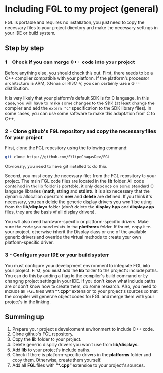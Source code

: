 # Including FGL to my project (general)

FGL is portable and requires no installation, you just need to copy the necessary files to your project directory and make the necessary settings in your IDE or build system.

## Step by step

### 1 - Check if you can merge C++ code into your project

Before anything else, you should check this out. First, there needs to be a C++ compiler compatible with your platform. If the platform's processor architecture is ARM, Xtensa or RISC-V, you can certainly use a G++ distribution.

It is very likely that your platform's default SDK is for C language. In this case, you will have to make some changes to the SDK (at least change the compiler and add the ``extern "c"`` specification to the SDK library files). In some cases, you can use some software to make this adaptation from C to C++.

### 2 - Clone github's FGL repository and copy the necessary files for your project

First, clone the FGL repository using the following command:

```sh
git clone https://github.com/FilipeChagasDev/FGL
```

Obviously, you need to have git installed to do this.

Second, you must copy the necessary files from the FGL repository to your project. The main FGL code files are located in the **lib** folder. All code contained in the lib folder is portable, it only depends on some standard C language libraries (**math**, **string** and **stdint**). It is also necessary that the dynamic allocation operators **new** and **delete** are defined. If you think it's necessary, you can delete the generic display drivers you won't be using from the **lib/displays** folder (don't delete the **display.hpp** and **display.cpp** files, they are the basis of all display drivers).

You will also need hardware-specific or platform-specific drivers. Make sure the code you need exists in the **platforms** folder. If found, copy it to your project, otherwise inherit the Display class or one of the available generic drivers and override the virtual methods to create your own platform-specific driver.

### 3 - Configure your IDE or your build system

You must configure your development environment to integrate FGL into your project. First, you must add the **lib** folder to the project's include paths. You can do this by adding a flag to the compiler's build command or by changing project settings in your IDE. If you don't know what include paths are or don't know how to create them, do some research. Also, you need to include all FGL files with **"*.cpp"** extension to your project's sources so that the compiler will generate object codes for FGL and merge them with your project's in the linking.

## Summing up

1. Prepare your project's development environment to include C++ code.
2. Clone github's FGL repository.
3. Copy the **lib** folder to your project.
4. Delete generic display drivers you won't use from **lib/displays**.
5. Add **lib** to your project's include paths.
6. Check if there is platform-specific drivers in the **platforms** folder and copy them. Otherwise, create them yourself.
7. Add all **FGL** files with **"*.cpp"** extension to your project's sources.